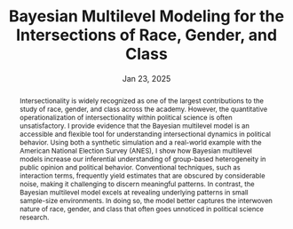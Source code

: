 ---
title: 'Bayesian Multilevel Modeling for the Intersections of Race, Gender, and Class'

# Authors
# If you created a profile for a user (e.g. the default `admin` user), write the username (folder name) here
# and it will be replaced with their full name and linked to their profile.
authors:
  - Melina Much

# Author notes (optional)
author_notes:
  - 'solo-author'

date: 'Jan 23, 2025'
doi: ''

# Schedule page publish date (NOT publication's date).
publishDate: 'Jan 23, 2025'

# Publication type.
# Accepts a single type but formatted as a YAML list (for Hugo requirements).
# Enter a publication type from the CSL standard.
publication_types: ['article']

# Publication name and optional abbreviated publication name.
publication: In *Political Research Quarterly*
publication_short: In *PRQ*

abstract: Intersectionality is widely recognized as one of the largest contributions to the study of race, gender, and class across the academy. However, the quantitative operationalization of intersectionality within political science is often unsatisfactory. I provide evidence that the Bayesian multilevel model is an accessible and flexible tool for understanding intersectional dynamics in political behavior. Using both a synthetic simulation and a real-world example with the American National Election Survey (ANES), I show how Bayesian multilevel models increase our inferential understanding of group-based heterogeneity in public opinion and political behavior. Conventional techniques, such as interaction terms, frequently yield estimates that are obscured by considerable noise, making it challenging to discern meaningful patterns. In contrast, the Bayesian multilevel model excels at revealing underlying patterns in small sample-size environments. In doing so, the model better captures the interwoven nature of race, gender, and class that often goes unnoticed in political science research.

# Summary. An optional shortened abstract.
summary: Bayesian multilevel models increase our inferential understanding of group-based heterogeneity in public opinion and political behavior. Conventional techniques, such as interaction terms, frequently yield estimates that are obscured by considerable noise, making it challenging to discern meaningful patterns.

tags:
  - Intersectionality 
  - Bayesian statistics 
  - Multilevel modeling 
  - American politics

# Display this page in the Featured widget?
featured: true

# Custom links (uncomment lines below)
# links:
# - name: Custom Link
#   url: http://example.org

url_pdf: 'https://journals.sagepub.com/doi/epub/10.1177/10659129251335233'
url_code: 'https://journals.sagepub.com/eprint/TKCS9KC4VKC4BJGKPSCF/full'


# Featured image
# To use, add an image named `featured.jpg/png` to your page's folder.
image:
  caption: 'Image credit: [**MEM, PhD**]()'
  focal_point: ''
  preview_only: false



---